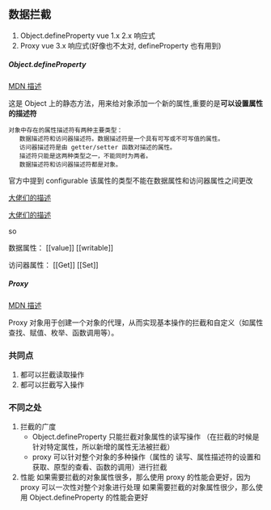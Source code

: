 ## 数据拦截

1. Object.defineProperty vue 1.x 2.x 响应式
2. Proxy vue 3.x 响应式(好像也不太对, defineProperty 也有用到)

##### Object.defineProperty

[MDN 描述](https://developer.mozilla.org/en-US/docs/Web/JavaScript/Reference/Global_Objects/Object/defineProperty)

这是 Object 上的静态方法，用来给对象添加一个新的属性,重要的是<b>可以设置属性的描述符</b>

```text
对象中存在的属性描述符有两种主要类型：
   数据描述符和访问器描述符。数据描述符是一个具有可写或不可写值的属性。
   访问器描述符是由 getter/setter 函数对描述的属性。
   描述符只能是这两种类型之一，不能同时为两者。
   数据描述符和访问器描述符都是对象。
```

官方中提到 configurable 该属性的类型不能在数据属性和访问器属性之间更改

[大佬们的描述](https://juejin.cn/post/6844903828580466702)

[大佬们的描述](https://juejin.cn/post/7148418896922411016)

so

数据属性：
[[value]]
[[writable]]

访问器属性：
[[Get]]
[[Set]]

##### Proxy

[MDN 描述](https://developer.mozilla.org/en-US/docs/Web/JavaScript/Reference/Global_Objects/Proxy)

Proxy 对象用于创建一个对象的代理，从而实现基本操作的拦截和自定义（如属性查找、赋值、枚举、函数调用等）。

### 共同点

1. 都可以拦截读取操作
2. 都可以拦截写入操作

### 不同之处

1. 拦截的广度
   - Object.defineProperty 只能拦截对象属性的读写操作 （在拦截的时候是针对特定属性，所以新增的属性无法被拦截）
   - proxy 可以针对整个对象的多种操作（属性的 读写、属性描述符的设置和获取、原型的查看、函数的调用）进行拦截
2. 性能
   如果需要拦截的对象属性很多，那么使用 proxy 的性能会更好，因为 proxy 可以一次性对整个对象进行处理
   如果需要拦截的对象属性很少，那么使用 Object.defineProperty 的性能会更好

<Gitalk />
